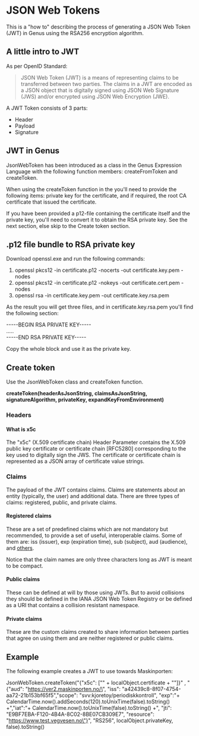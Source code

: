 # JSON Web Tokens
This is a "how to" describing the process of generating a JSON Web Token (JWT) in Genus using the RSA256 encryption algorithm.

## A little intro to JWT
As per OpenID Standard:
> JSON Web Token (JWT) is a means of representing claims to be transferred between two parties. The claims in a JWT are encoded as a JSON object that is digitally signed using JSON Web Signature (JWS) and/or encrypted using JSON Web Encryption (JWE).

A JWT Token consists of 3 parts:

- Header
- Payload
- Signature

## JWT in Genus
JsonWebToken has been introduced as a class in the Genus Expression Language with the following function members: createFromToken and createToken.

When using the createToken function in the  you'll need to provide the following items: private key for the certificate, and if required, the root CA certificate that issued the certificate.

If you have been provided a p12-file containing the certificate itself and the private key, you'll need to convert it to obtain the RSA private key. See the next section, else skip to the Create token section.

## .p12 file bundle to RSA private key


Download openssl.exe and run the following commands:

1. openssl pkcs12 -in certificate.p12 -nocerts -out certificate.key.pem -nodes
2. openssl pkcs12 -in certificate.p12 -nokeys -out certificate.cert.pem -nodes
3. openssl rsa -in certificate.key.pem -out certificate.key.rsa.pem

As the result you will get three files, and in certificate.key.rsa.pem you'll find the following section:

-----BEGIN RSA PRIVATE KEY-----<br>
.....<br>
-----END RSA PRIVATE KEY-----<br>

Copy the whole block and use it as the private key.

## Create token
Use the JsonWebToken class and createToken function.

<b>createToken(headerAsJsonString, claimsAsJsonString, signatureAlgorithm, privateKey, expandKeyFromEnvironment)</b>

### Headers


#### What is x5c
The "x5c" (X.509 certificate chain) Header Parameter contains the X.509 public key certificate or certificate chain [RFC5280] corresponding to the key used to digitally sign the JWS. The certificate or certificate chain is represented as a JSON array of certificate value strings.

### Claims
The payload of the JWT contains claims. Claims are statements about an entity (typically, the user) and additional data. There are three types of claims: registered, public, and private claims.

#### Registered claims
These are a set of predefined claims which are not mandatory but recommended, to provide a set of useful, interoperable claims. Some of them are: iss (issuer), exp (expiration time), sub (subject), aud (audience), and [others](https://www.rfc-editor.org/rfc/rfc7519#section-4.1).

Notice that the claim names are only three characters long as JWT is meant to be compact.

#### Public claims
These can be defined at will by those using JWTs. But to avoid collisions they should be defined in the IANA JSON Web Token Registry or be defined as a URI that contains a collision resistant namespace.

#### Private claims
These are the custom claims created to share information between parties that agree on using them and are neither registered or public claims.


## Example
The following example creates a JWT to use towards Maskinporten:

JsonWebToken.createToken("{\"x5c\": [\"" + localObject.certificate + "\"]}" , "{\"aud\": \"https://ver2.maskinporten.no/\", \"iss\": \"a42439c8-8f07-4754-aa72-21b153bf65f5\",\"scope\": \"svv:kjoretoy/periodiskkontroll\", \"exp\":"+ CalendarTime.now().addSeconds(120).toUnixTime(false).toString() +",\"iat\":"+ CalendarTime.now().toUnixTime(false).toString() +", \"jti\": \"E9BF7EBA-F120-4B4A-8C02-8BE07CB309E7\", \"resource\": \"https://www.test.vegvesen.no\"}", "RS256", localObject.privateKey, false).toString()
